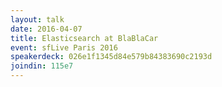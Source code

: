 ```yaml
---
layout: talk
date: 2016-04-07
title: Elasticsearch at BlaBlaCar
event: sfLive Paris 2016
speakerdeck: 026e1f1345d84e579b84383690c2193d
joindin: 115e7
---
```

